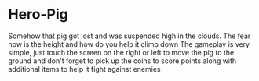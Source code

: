 # Hero-Pig
Somehow that pig got lost and was suspended high in the clouds. The fear now is the height and how do you help it climb down  The gameplay is very simple, just touch the screen on the right or left to move the pig to the ground and don't forget to pick up the coins to score points along with additional items to help it fight against enemies
